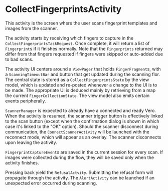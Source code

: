 # CollectFingerprintsActivity

This activity is the screen where the user scans fingerprint templates and images from the scanner.

The activity starts by receiving which fingers to capture in the `CollectFingerprintsTaskRequest`.
Once complete, it will return a list of `Fingerprint`s if it finishes normally.
Note that the `Fingerprints` returned may differ from that fingers requested if fingers were skipped or auto-added due to bad scans.

The activity UI centers around a `ViewPager` that holds `FingerFragment`s, with a `ScanningTimeoutBar` and button that get updated during the scanning flor.
The central state is stored as a `CollectFingerprintsState` by the view model, which is updated and re-posted whenever a change to the UI is to be made.
The appropriate UI is deduced mainly by retrieving from a map the current `FingerCollectionState`.
The view model also emits certain events peripherally.

`ScannerManager` is expected to already have a connected and ready Vero.
When the activity is resumed, the scanner trigger button is effectively linked to the scan button (except when the confirmation dialog is shown in which case it's linked to the "OK" option).
Should the scanner disconnect during communication, the `ConnectScannerActivity` will be launched with the reconnect mode, which will appear as an overlay.
The scanner disconnects upon leaving the activity.

`FingerprintCaptureEvent`s are saved in the current session for every scan.
If images were collected during the flow, they will be saved only when the activity finishes.

Pressing back yield the `RefusalActvity`. Submitting the refusal form will propagate through the activity.
The `AlertActivity` can be launched if an unexpected error occurred during scanning.

